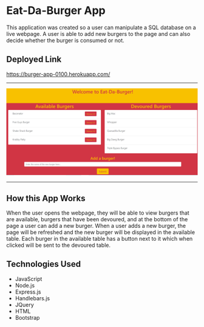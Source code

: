 # Eat-Da-Burger App
This application was created so a user can manipulate a SQL database on a live webpage. A user is able to add new burgers to the page and can also decide whether the burger is consumed or not.

## Deployed Link
https://burger-app-0100.herokuapp.com/

---

![Screenshot](./app-screenshots/BurgersApp.png)

---

## How this App Works
When the user opens the webpage, they will be able to view burgers that are available, burgers that have been devoured, and at the bottom of the page a user can add a new burger. When a user adds a new burger, the page will be refreshed and the new burger will be displayed in the available table. Each burger in the available table has a button next to it which when clicked will be sent to the devoured table. 

## Technologies Used
* JavaScript
* Node.js
* Express.js
* Handlebars.js
* JQuery
* HTML
* Bootstrap